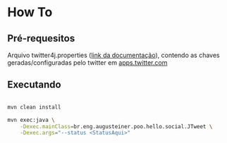 
How To
======

Pré-requesitos
--------------

Arquivo twitter4j.properties ([link da documentação](http://twitter4j.org/en/configuration.html#fileconfiguration)),
contendo as chaves geradas/configuradas pelo twitter em [apps.twitter.com](https://apps.twitter.com)

Executando
----------

```bash

mvn clean install

mvn exec:java \
    -Dexec.mainClass=br.eng.augusteiner.poo.hello.social.JTweet \
    -Dexec.args="--status <StatusAqui>"
```
